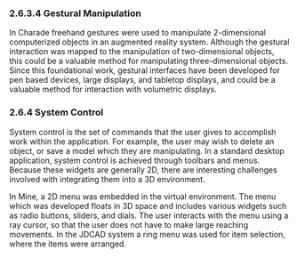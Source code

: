 ### 2.6.3.4 Gestural Manipulation

In Charade freehand gestures were used to manipulate 2-dimensional computerized objects in an augmented reality system. Although the gestural interaction was mapped to the manipulation of two-dimensional objects, this could be a valuable method for manipulating three-dimensional objects. Since this foundational work, gestural interfaces have been developed for pen based devices, large displays, and tabletop displays, and could be a valuable method for interaction with volumetric displays.

### 2.6.4 System Control

System control is the set of commands that the user gives to accomplish work within the application. For example, the user may wish to delete an object, or save a model which they are manipulating. In a standard desktop application, system control is achieved through toolbars and menus. Because these widgets are generally 2D, there are interesting challenges involved with integrating them into a 3D environment.

In Mine, a 2D menu was embedded in the virtual environment. The menu which was developed floats in 3D space and includes various widgets such as radio buttons, sliders, and dials. The user interacts with the menu using a ray cursor, so that the user does not have to make large reaching movements. In the JDCAD system a ring menu was used for item selection, where the items were arranged.